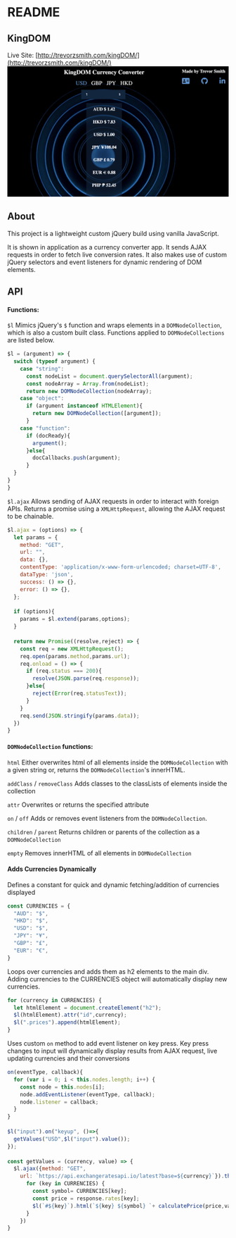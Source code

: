 # README
## KingDOM
Live Site: [http://trevorzsmith.com/kingDOM/](http://trevorzsmith.com/kingDOM/)
![screenshot](images/screenshot2.png)

## About
This project is a lightweight custom jQuery build using vanilla JavaScript.

It is shown in application as a currency converter app. It sends AJAX requests in order to fetch live conversion rates. It also makes use of custom jQuery selectors and event listeners for dynamic rendering of DOM elements.

## API
#### Functions:

`$l`
Mimics jQuery's `$` function and wraps elements in a `DOMNodeCollection`, which is also a custom built class. Functions applied to `DOMNodeCollections` are listed below.
```javascript
$l = (argument) => {
  switch (typeof argument) {
    case "string":
      const nodeList = document.querySelectorAll(argument);
      const nodeArray = Array.from(nodeList);
      return new DOMNodeCollection(nodeArray);
    case "object":
      if (argument instanceof HTMLElement){
        return new DOMNodeCollection([argument]);
      }
    case "function":
      if (docReady){
        argument();
      }else{
        docCallbacks.push(argument);
      }
  }
}
}
```

`$l.ajax`
Allows sending of AJAX requests in order to interact with foreign APIs. Returns a promise using a `XMLHttpRequest`, allowing the AJAX request to be chainable.

```javascript
$l.ajax = (options) => {
  let params = {
    method: "GET",
    url: "",
    data: {},
    contentType: 'application/x-www-form-urlencoded; charset=UTF-8',
    dataType: 'json',
    success: () => {},
    error: () => {},
  };

  if (options){
    params = $l.extend(params,options);
  }

  return new Promise((resolve,reject) => {
    const req = new XMLHttpRequest();
    req.open(params.method,params.url);
    req.onload = () => {
      if (req.status === 200){
        resolve(JSON.parse(req.response));
      }else{
        reject(Error(req.statusText));
      }
    }
    req.send(JSON.stringify(params.data));
  })
}
```

#### `DOMNodeCollection` functions:

`html`
Either overwrites html of all elements inside the `DOMNodeCollection` with a given string or, returns the `DOMNodeCollection`'s innerHTML.

`addClass` / `removeClass`
Adds classes to the classLists of elements inside the collection

`attr`
Overwrites or returns the specified attribute

`on` / `off`
Adds or removes event listeners from the `DOMNodeCollection`.

`children` / `parent`
Returns children or parents of the collection as a `DOMNodeCollection`

`empty`
Removes innerHTML of all elements in `DOMNodeCollection`

#### Adds Currencies Dynamically
Defines a constant for quick and dynamic fetching/addition of currencies displayed
``` javascript
const CURRENCIES = {
  "AUD": "$",
  "HKD": "$",
  "USD": "$",
  "JPY": "¥",
  "GBP": "£",
  "EUR": "€",
}
```

Loops over currencies and adds them as h2 elements to the main div. Adding currencies to the CURRENCIES object will automatically display new currencies.

``` javascript
for (currency in CURRENCIES) {
  let htmlElement = document.createElement("h2");
  $l(htmlElement).attr("id",currency);
  $l(".prices").append(htmlElement);
}
```

Uses custom `on` method to add event listener on key press.
Key press changes to input will dynamically display results from AJAX request,
live updating currencies and their conversions

``` javascript
on(eventType, callback){
  for (var i = 0; i < this.nodes.length; i++) {
    const node = this.nodes[i];
    node.addEventListener(eventType, callback);
    node.listener = callback;
  }
}

$l("input").on("keyup", ()=>{
  getValues("USD",$l("input").value());
});

const getValues = (currency, value) => {
  $l.ajax({method: "GET",
    url: `https://api.exchangeratesapi.io/latest?base=${currency}`}).then((response)=>{
      for (key in CURRENCIES) {
        const symbol= CURRENCIES[key];
        const price = response.rates[key];
        $l(`#${key}`).html(`${key} ${symbol} `+ calculatePrice(price,value));
      }
    })
}

```
